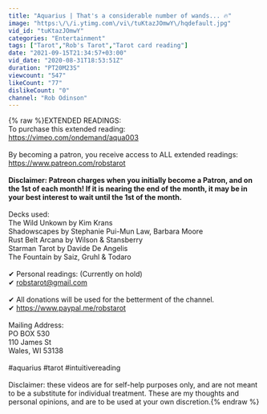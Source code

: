 ```yaml
---
title: "Aquarius | That's a considerable number of wands... 🔥"
image: "https:\/\/i.ytimg.com\/vi\/tuKtazJOmwY\/hqdefault.jpg"
vid_id: "tuKtazJOmwY"
categories: "Entertainment"
tags: ["Tarot","Rob's Tarot","Tarot card reading"]
date: "2021-09-15T21:34:57+03:00"
vid_date: "2020-08-31T18:53:51Z"
duration: "PT20M23S"
viewcount: "547"
likeCount: "77"
dislikeCount: "0"
channel: "Rob Odinson"
---
```

{% raw %}EXTENDED READINGS: <br />To purchase this extended reading:<br /><a rel="nofollow" target="blank" href="https://vimeo.com/ondemand/aqua003">https://vimeo.com/ondemand/aqua003</a><br /><br />By becoming a patron, you receive access to ALL extended readings:<br /><a rel="nofollow" target="blank" href="https://www.patreon.com/robstarot">https://www.patreon.com/robstarot</a><br /><br />**Disclaimer: Patreon charges when you initially become a Patron, and on the 1st of each month! If it is nearing the end of the month, it may be in your best interest to wait until the 1st of the month.**<br /><br />Decks used: <br />The Wild Unkown by Kim Krans<br />Shadowscapes by Stephanie Pui-Mun Law, Barbara Moore<br />Rust Belt Arcana by Wilson &amp; Stansberry<br />Starman Tarot by Davide De Angelis<br />The Fountain by Saiz, Gruhl &amp; Todaro<br /><br />✔ Personal readings: (Currently on hold)<br />✔ robstarot@gmail.com<br /><br />✔ All donations will be used for the betterment of the channel.<br />✔ <a rel="nofollow" target="blank" href="https://www.paypal.me/robstarot">https://www.paypal.me/robstarot</a><br /><br />Mailing Address:<br />PO BOX 530<br />110 James St<br />Wales, WI 53138<br /><br />#aquarius #tarot #intuitivereading<br /><br />Disclaimer: these videos are for self-help purposes only, and are not meant to be a substitute for individual treatment. These are my thoughts and personal opinions, and are to be used at your own discretion.{% endraw %}
